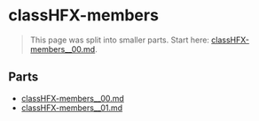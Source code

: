 # classHFX-members

> This page was split into smaller parts. Start here: [classHFX-members__00.md](classHFX-members__00.md).

## Parts

- [classHFX-members__00.md](classHFX-members__00.md)
- [classHFX-members__01.md](classHFX-members__01.md)
